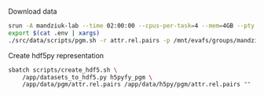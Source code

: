 Download data

```bash
srun -A mandziuk-lab --time 02:00:00 --cpus-per-task=4 --mem=4GB --pty bash -i
export $(cat .env | xargs)
./src/data/scripts/pgm.sh -r attr.rel.pairs -p /mnt/evafs/groups/mandziuk-lab/akaminski/datasets
```

Create hdf5py representation

```bash
sbatch scripts/create_hdf5.sh \
    /app/datasets_to_hdf5.py h5pyfy_pgm \
    /app/data/pgm/attr.rel.pairs /app/data/h5py/pgm/attr.rel.pairs ""
```

